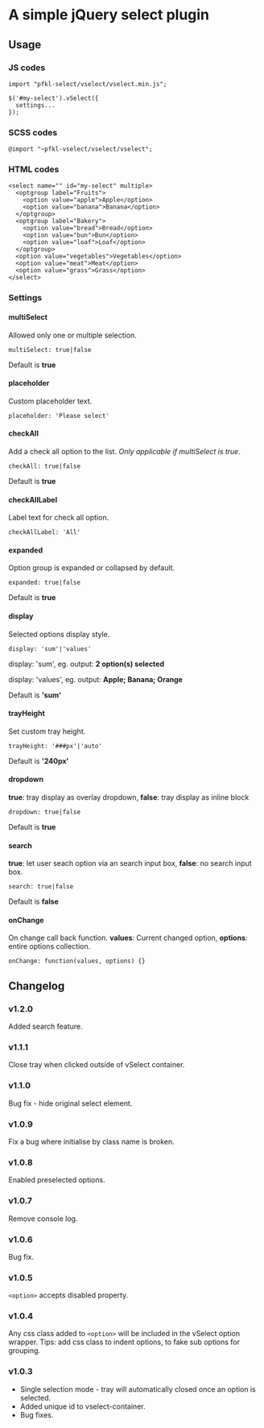 # A simple jQuery select plugin

## Usage

### JS codes

```
import "pfkl-select/vselect/vselect.min.js";

$('#my-select').vSelect({
  settings...
});
```

### SCSS codes
```
@import "~pfkl-vselect/vselect/vselect";
```

### HTML codes

```
<select name="" id="my-select" multiple>
  <optgroup label="Fruits">
    <option value="apple">Apple</option>
    <option value="banana">Banana</option>
  </optgroup>
  <optgroup label="Bakery">
    <option value="bread">Bread</option>
    <option value="bun">Bun</option>
    <option value="loaf">Loaf</option>
  </optgroup>
  <option value="vegetables">Vegetables</option>
  <option value="meat">Meat</option>
  <option value="grass">Grass</option>
</select>
```

### Settings

#### multiSelect

Allowed only one or multiple selection.

```
multiSelect: true|false
```

Default is **true**

#### placeholder

Custom placeholder text.

```
placeholder: 'Please select'
```

#### checkAll

Add a check all option to the list. *Only applicable if multiSelect is true*.

```
checkAll: true|false
```

Default is **true**

#### checkAllLabel

Label text for check all option.

```
checkAllLabel: 'All'
```

#### expanded

Option group is expanded or collapsed by default.

```
expanded: true|false
```

Default is **true**

#### display

Selected options display style.

```
display: 'sum'|'values'
```
display: 'sum', eg. output:
**2 option(s) selected**

display: 'values', eg. output:
**Apple; Banana; Orange**

Default is **'sum'**

#### trayHeight

Set custom tray height.

```
trayHeight: '###px'|'auto'
```

Default is **'240px'**

#### dropdown

**true**: tray display as overlay dropdown, **false**: tray display as inline block

```
dropdown: true|false
```

Default is **true**

#### search

**true**: let user seach option via an search input box, **false**: no search input box.

```
search: true|false
```

Default is **false**

#### onChange

On change call back function.
**values**: Current changed option, **options**: entire options collection.

```
onChange: function(values, options) {}
```

## Changelog

### v1.2.0
Added search feature.

### v1.1.1
Close tray when clicked outside of vSelect container.

### v1.1.0
Bug fix - hide original select element.

### v1.0.9
Fix a bug where initialise by class name is broken.

### v1.0.8
Enabled preselected options.

### v1.0.7
Remove console log.

### v1.0.6
Bug fix.

### v1.0.5
`<option>` accepts disabled property.

### v1.0.4
Any css class added to `<option>` will be included in the vSelect option wrapper.
Tips: add css class to indent options, to fake sub options for grouping.

### v1.0.3
- Single selection mode - tray will automatically closed once an option is selected.
- Added unique id to vselect-container.
- Bug fixes.